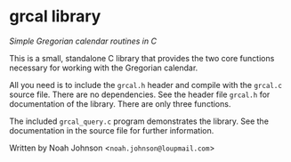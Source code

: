 # grcal library
*Simple Gregorian calendar routines in C*

This is a small, standalone C library that provides the two core functions necessary for working with the Gregorian calendar.

All you need is to include the `grcal.h` header and compile with the `grcal.c` source file.  There are no dependencies.  See the header file `grcal.h` for documentation of the library.  There are only three functions.

The included `grcal_query.c` program demonstrates the library.  See the documentation in the source file for further information.

Written by Noah Johnson <`noah.johnson@loupmail.com`>
